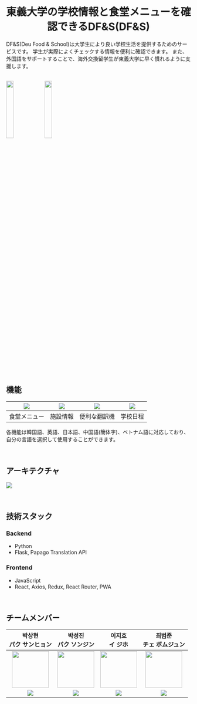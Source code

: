 <h1 align="center">東義大学の学校情報と食堂メニューを確認できるDF&S(DF&S)</h1>

DF&S(Deu Food & School)は大学生により良い学校生活を提供するためのサービスです。 学生が実際によくチェックする情報を便利に確認できます。 また、外国語をサポートすることで、海外交換留学生が東義大学に早く慣れるように支援します。

<br>

<thead>
    <tr>
        <td><img src="https://github.com/thelight0804/SUMMER-HACK/assets/69424845/63c887a4-fefb-4628-91f3-d5ff9d88306b" width="20%"></td>
        <td><img src="https://github.com/thelight0804/SUMMER-HACK/assets/69424845/7bbadb61-e89e-4580-8eac-b5d5c2f6e001" width="20%"></td>
    </tr>
</thead>

<br>
<br>

## 機能
<table>
    <thead>
    <tr>
        <th><img src="https://github.com/thelight0804/SUMMER-HACK/assets/69424845/2772fc87-c6ec-42e9-90c5-d53e4e539f12"></th>
        <th><img src="https://github.com/thelight0804/SUMMER-HACK/assets/69424845/cadff2f0-1875-4a1e-86b9-dd6f6c6b9401"></th>
        <th><img src="https://github.com/thelight0804/SUMMER-HACK/assets/69424845/5e36a8a9-3c27-4ef7-8a03-e721eab32fca"></th>
        <th><img src="https://github.com/thelight0804/SUMMER-HACK/assets/69424845/adcb78e4-9c01-4d32-86cf-e1a20e9ddebf"></th>
    </tr>
    </thead>
    <tbody>
    <tr>
        <td align="center">食堂メニュー</td>
        <td align="center">施設情報</td>
        <td align="center">便利な翻訳機</td>
        <td align="center">学校日程</td>
    </tr>
    </tbody>
</table>

各機能は韓国語、英語、日本語、中国語(簡体字)、ベトナム語に対応しており、自分の言語を選択して使用することができます。

<br>

## アーキテクチャ
![](https://github.com/thelight0804/SUMMER-HACK/assets/69424845/8a74f0d7-ebb7-46da-a89d-36a40134e5ff)

<br>

## 技術スタック
### Backend
- Python
- Flask, Papago Translation API

### Frontend
- JavaScript
- React, Axios, Redux, React Router, PWA

<br>

## チームメンバー
<table>
    <thead>
    <tr>
        <th>박상현 <br> パク サンヒョン</th>
        <th>박성진 <br> パク ソンジン</th>
        <th>이지호 <br> イ ジホ</th>
        <th>최범준 <br> チェ ボムジュン</th>
    </tr>
    </thead>
    <tbody>
    <tr>
        <td  align="center"><img src="https://github.com/thelight0804/SUMMER-HACK/assets/69424845/60e74d7b-e060-4acc-b29a-1baed14b50f7" width="100px"></td>
        <td  align="center"><img src="https://github.com/thelight0804/SUMMER-HACK/assets/69424845/7bc6b7a7-ace2-4015-ad17-59a7e4c384e8" width="100px"></td>
        <td  align="center"><img src="https://github.com/thelight0804/SUMMER-HACK/assets/69424845/290ad144-2a08-45ea-aae1-c9eb1a5d32e0" width="100px"></td>
        <td  align="center"><img src="https://github.com/thelight0804/SUMMER-HACK/assets/69424845/e41e099f-6059-463c-b8f5-9757e8ce50c4" width="100px"></td>
    </tr>
    <tr>
        <td align="center">
          <a href="https://github.com/thelight0804" target="GitHub"><img src="https://img.shields.io/badge/thelight0804-000000?style=flat-square&logo=GitHub&logoColor=white"/>
        </td>
        <td align="center">
          <a href="https://github.com/MYNAMEISJIN" target="GitHub"><img src="https://img.shields.io/badge/MYNAMEISJIN-000000?style=flat-square&logo=GitHub&logoColor=white"/>
        </td>
        <td align="center">
          <a href="https://github.com/jiho9702" target="GitHub"><img src="https://img.shields.io/badge/jiho9702-000000?style=flat-square&logo=GitHub&logoColor=white"/>
        </td>
        <td align="center">
          <a href="https://github.com/012050" target="GitHub"><img src="https://img.shields.io/badge/012050-000000?style=flat-square&logo=GitHub&logoColor=white"/>
        </td>
    </tr>
    </tbody>
</table>
